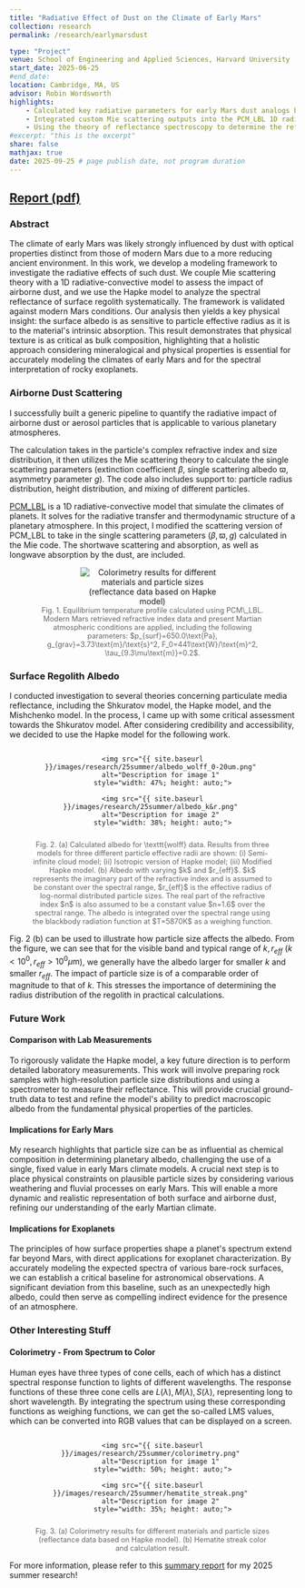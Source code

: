 ```yaml
---
title: "Radiative Effect of Dust on the Climate of Early Mars"
collection: research
permalink: /research/earlymarsdust

type: "Project"
venue: School of Engineering and Applied Sciences, Harvard University
start_date: 2025-06-25
#end_date:
location: Cambridge, MA, US
advisor: Robin Wordsworth
highlights:
    - Calculated key radiative parameters for early Mars dust analogs by applying Mie scattering theory, generating look-up tables for radiative transfer models
    - Integrated custom Mie scattering outputs into the PCM_LBL 1D radiative-convective model to simulate the climatic impact of dust on early Mars
    - Using the theory of reflectance spectroscopy to determine the reflectance spectra of regolith
#excerpt: "this is the excerpt"
share: false
mathjax: true
date: 2025-09-25 # page publish date, not program duration
---
```


## [Report (pdf)](../files/pdf/25summer_report.pdf)

### Abstract

The climate of early Mars was likely strongly influenced by dust with optical properties distinct from those of modern Mars due to a more reducing ancient environment. In this work, we develop a modeling framework to investigate the radiative effects of such dust. We couple Mie scattering theory with a 1D radiative-convective model to assess the impact of airborne dust, and we use the Hapke model to analyze the spectral reflectance of surface regolith systematically. The framework is validated against modern Mars conditions. Our analysis then yields a key physical insight: the surface albedo is as sensitive to particle effective radius as it is to the material's intrinsic absorption. This result demonstrates that physical texture is as critical as bulk composition, highlighting that a holistic approach considering mineralogical and physical properties is essential for accurately modeling the climates of early Mars and for the spectral interpretation of rocky exoplanets.

### Airborne Dust Scattering

I successfully built a generic pipeline to quantify the radiative impact of airborne dust or aerosol particles that is applicable to various planetary atmospheres.

The calculation takes in the particle's complex refractive index and size distribution, it then utilizes the Mie scattering theory to calculate the single scattering parameters (extinction coefficient $\beta$, single scattering albedo $\varpi$, asymmetry parameter $g$). The code also includes support to: particle radius distribution, height distribution, and mixing of different particles.

[PCM_LBL](https://github.com/wordsworthgroup/mars_redox_2021/tree/main/PCM_LBL) is a 1D radiative-convective model that simulate the climates of planets. It solves for the radiative transfer and thermodynamic structure of a planetary atmosphere. In this project, I modified the scattering version of PCM\_LBL to take in the single scattering parameters ($\beta,\varpi,g$) calculated in the Mie code. The shortwave scattering and absorption, as well as longwave absorption by the dust, are included.

<figure style="text-align: center;">
  <img src="{{ site.baseurl }}/images/research/25summer/PCM_presentmars.png"
       alt="Colorimetry results for different materials and particle sizes (reflectance data based on Hapke model)"
       style="display: block; margin: auto; max-width: 60%; height: auto;">
  
  <figcaption style="font-size: 0.9em; color: #666;">
    Fig. 1. Equilibrium temperature profile calculated using PCM\_LBL. Modern Mars retrieved refractive index data and present Martian atmospheric conditions are applied, including the following parameters: $p_{surf}=650.0\text{Pa}, g_{grav}=3.73\text{m}/\text{s}^2, F_0=441\text{W}/\text{m}^2, \tau_{9.3\mu\text{m}}=0.2$.
  </figcaption>
</figure>

### Surface Regolith Albedo

I conducted investigation to several theories concerning particulate media reflectance, including the Shkuratov model, the Hapke model, and the Mishchenko model. In the process, I came up with some critical assessment towards the Shkuratov model. After considering credibility and accessibility, we decided to use the Hapke model for the following work.

<figure style="text-align: center;">

  <div style="display: flex; justify-content: center; align-items: flex-start; gap: 20px; flex-wrap: wrap;">
    
    <img src="{{ site.baseurl }}/images/research/25summer/albedo_wolff_0-20um.png" 
         alt="Description for image 1" 
         style="width: 47%; height: auto;">
         
    <img src="{{ site.baseurl }}/images/research/25summer/albedo_k&r.png" 
         alt="Description for image 2" 
         style="width: 38%; height: auto;">

  </div>
  
  <figcaption style="font-size: 0.9em; color: #666; margin-top: 10px;">
    Fig. 2. (a) Calculated albedo for \texttt{wolff} data. Results from three models for three different particle effective radii are shown: (i) Semi-infinite cloud model; (ii) Isotropic version of Hapke model; (iii) Modified Hapke model. (b) Albedo with varying $k$ and $r_{eff}$. $k$ represents the imaginary part of the refractive index and is assumed to be constant over the spectral range, $r_{eff}$ is the effective radius of log-normal distributed particle sizes. The real part of the refractive index $n$ is also assumed to be a constant value $n=1.6$ over the spectral range. The albedo is integrated over the spectral range using the blackbody radiation function at $T=5870K$ as a weighing function.
  </figcaption>
  
</figure>

Fig. 2 (b) can be used to illustrate how particle size affects the albedo. From the figure, we can see that for the visible band and typical range of $k,r_{eff}$ ($k<10^0, r_{eff}>10^0\mu\text{m}$), we generally have the albedo larger for smaller $k$ and smaller $r_{eff}$. The impact of particle size is of a comparable order of magnitude to that of $k$. This stresses the importance of determining the radius distribution of the regolith in practical calculations.

### Future Work

#### Comparison with Lab Measurements
To rigorously validate the Hapke model, a key future direction is to perform detailed laboratory measurements. This work will involve preparing rock samples with high-resolution particle size distributions and using a spectrometer to measure their reflectance. This will provide crucial ground-truth data to test and refine the model's ability to predict macroscopic albedo from the fundamental physical properties of the particles.

#### Implications for Early Mars
My research highlights that particle size can be as influential as chemical composition in determining planetary albedo, challenging the use of a single, fixed value in early Mars climate models. A crucial next step is to place physical constraints on plausible particle sizes by considering various weathering and fluvial processes on early Mars. This will enable a more dynamic and realistic representation of both surface and airborne dust, refining our understanding of the early Martian climate.

#### Implications for Exoplanets
The principles of how surface properties shape a planet's spectrum extend far beyond Mars, with direct applications for exoplanet characterization. By accurately modeling the expected spectra of various bare-rock surfaces, we can establish a critical baseline for astronomical observations. A significant deviation from this baseline, such as an unexpectedly high albedo, could then serve as compelling indirect evidence for the presence of an atmosphere.

### Other Interesting Stuff

#### Colorimetry - From Spectrum to Color

Human eyes have three types of cone cells, each of which has a distinct spectral response function to lights of different wavelengths. The response functions of these three cone cells are $L(\lambda), M(\lambda), S(\lambda)$, representing long to short wavelength. By integrating the spectrum using these corresponding functions as weighing functions, we can get the so-called LMS values, which can be converted into RGB values that can be displayed on a screen.

<figure style="text-align: center;">

  <div style="display: flex; justify-content: center; align-items: flex-start; gap: 20px; flex-wrap: wrap;">
    
    <img src="{{ site.baseurl }}/images/research/25summer/colorimetry.png" 
         alt="Description for image 1" 
         style="width: 50%; height: auto;">
         
    <img src="{{ site.baseurl }}/images/research/25summer/hematite_streak.png" 
         alt="Description for image 2" 
         style="width: 35%; height: auto;">

  </div>
  
  <figcaption style="font-size: 0.9em; color: #666; margin-top: 10px;">
    Fig. 3. (a) Colorimetry results for different materials and particle sizes (reflectance data based on Hapke model). (b) Hematite streak color and calculation result.
  </figcaption>
  
</figure>

For more information, please refer to this [summary report](../files/pdf/25summer_report.pdf) for my 2025 summer research!
